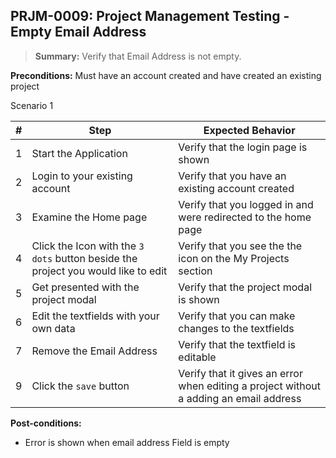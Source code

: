 ## **PRJM-0009:** Project Management Testing - Empty Email Address  

> **Summary:** Verify that Email Address is not empty.  <br>

**Preconditions:** Must have an account created and have created an existing project

Scenario 1 

 | \# | Step | Expected Behavior | 
 |----|------|-------------------| 
 |  1 | Start the Application    | Verify that the login page is shown  | 
 |  2 | Login to your existing account    | Verify that you have an existing account created   | 
 |  3 | Examine the Home page     | Verify that you logged in and were redirected to the home page  |  
 |  4 | Click the Icon with the `3 dots` button beside the project you would like to edit| Verify that you see the the icon on the My Projects section |
 |  5 | Get presented with the project modal  | Verify that the  project modal is shown  | 
 | 6 | Edit the textfields with your own data | Verify that you can make changes to the textfields |
 | 7 | Remove the Email Address| Verify that the textfield is editable|
 | 9 | Click the `save` button | Verify that it gives an error when editing a project without a adding an email address|
 
**Post-conditions:**  

 - Error is shown when email address Field is empty
